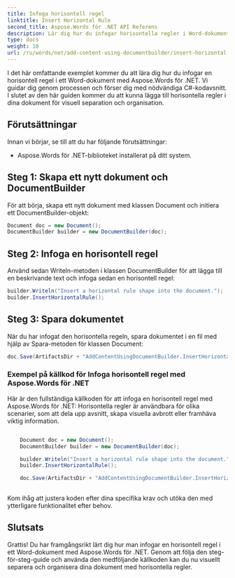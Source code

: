 ```yaml
---
title: Infoga horisontell regel
linktitle: Insert Horizontal Rule
second_title: Aspose.Words för .NET API Referens
description: Lär dig hur du infogar horisontella regler i Word-dokument med Aspose.Words för .NET. Steg-för-steg guide.
type: docs
weight: 10
url: /ru/words/net/add-content-using-documentbuilder/insert-horizontal-rule/
---
```


I det här omfattande exemplet kommer du att lära dig hur du infogar en horisontell regel i ett Word-dokument med Aspose.Words för .NET. Vi guidar dig genom processen och förser dig med nödvändiga C#-kodavsnitt. I slutet av den här guiden kommer du att kunna lägga till horisontella regler i dina dokument för visuell separation och organisation.

## Förutsättningar
Innan vi börjar, se till att du har följande förutsättningar:
- Aspose.Words för .NET-biblioteket installerat på ditt system.

## Steg 1: Skapa ett nytt dokument och DocumentBuilder
För att börja, skapa ett nytt dokument med klassen Document och initiera ett DocumentBuilder-objekt:

```csharp
Document doc = new Document();
DocumentBuilder builder = new DocumentBuilder(doc);
```

## Steg 2: Infoga en horisontell regel
Använd sedan Writeln-metoden i klassen DocumentBuilder för att lägga till en beskrivande text och infoga sedan en horisontell regel:

```csharp
builder.Writeln("Insert a horizontal rule shape into the document.");
builder.InsertHorizontalRule();
```

## Steg 3: Spara dokumentet
När du har infogat den horisontella regeln, spara dokumentet i en fil med hjälp av Spara-metoden för klassen Document:

```csharp
doc.Save(ArtifactsDir + "AddContentUsingDocumentBuilder.InsertHorizontalRule.docx");
```

### Exempel på källkod för Infoga horisontell regel med Aspose.Words för .NET
Här är den fullständiga källkoden för att infoga en horisontell regel med Aspose.Words för .NET:
Horisontella regler är användbara för olika scenarier, som att dela upp avsnitt, skapa visuella avbrott eller framhäva viktig information.

```csharp

	Document doc = new Document();
	DocumentBuilder builder = new DocumentBuilder(doc);

	builder.Writeln("Insert a horizontal rule shape into the document.");
	builder.InsertHorizontalRule();

	doc.Save(ArtifactsDir + "AddContentUsingDocumentBuilder.InsertHorizontalRule.docx");
	
```

Kom ihåg att justera koden efter dina specifika krav och utöka den med ytterligare funktionalitet efter behov.

## Slutsats
Grattis! Du har framgångsrikt lärt dig hur man infogar en horisontell regel i ett Word-dokument med Aspose.Words för .NET. Genom att följa den steg-för-steg-guide och använda den medföljande källkoden kan du nu visuellt separera och organisera dina dokument med horisontella regler.


